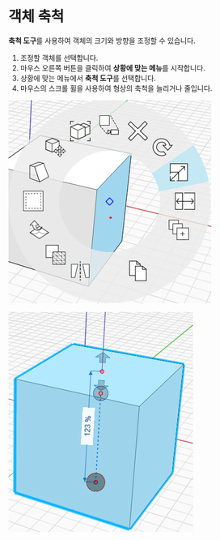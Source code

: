 # 객체 축척

**축척 도구**를 사용하여 객체의 크기와 방향을 조정할 수 있습니다.

1. 조정할 객체를 선택합니다.&#x20;
2. 마우스 오른쪽 버튼을 클릭하여 **상황에 맞는 메뉴**를 시작합니다.&#x20;
3. 상황에 맞는 메뉴에서 **축척 도구**를 선택합니다.&#x20;
4. 마우스의 스크롤 휠을 사용하여 형상의 축척을 늘리거나 줄입니다.

![](../.gitbook/assets/scale1.png)

![](../.gitbook/assets/scale2.png)

